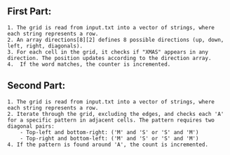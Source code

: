 ## First Part:

    1. The grid is read from input.txt into a vector of strings, where each string represents a row.
    2. An array directions[8][2] defines 8 possible directions (up, down, left, right, diagonals).
    3. For each cell in the grid, it checks if "XMAS" appears in any direction. The position updates according to the direction array.
    4.  If the word matches, the counter is incremented.

## Second Part:

    1. The grid is read from input.txt into a vector of strings, where each string represents a row.
    2. Iterate through the grid, excluding the edges, and checks each 'A' for a specific pattern in adjacent cells. The pattern requires two diagonal pairs:
        - Top-left and bottom-right: ('M' and 'S' or 'S' and 'M')
        - Top-right and bottom-left: ('M' and 'S' or 'S' and 'M')
    4. If the pattern is found around 'A', the count is incremented.
